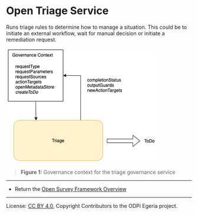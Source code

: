 <!-- SPDX-License-Identifier: CC-BY-4.0 -->
<!-- Copyright Contributors to the ODPi Egeria project. -->

# Open Triage Service

Runs triage rules to determine how to manage a situation.
This could be to initiate an external workflow, wait for manual
decision or initiate a remediation request.


![Figure 1](triage-governance-service-context.png)
> **Figure 1:** Governance context for the triage governance service


----
* Return the [Open Survey Framework Overview](..)

----
License: [CC BY 4.0](https://creativecommons.org/licenses/by/4.0/),
Copyright Contributors to the ODPi Egeria project.